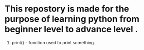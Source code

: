 # This repostory is made for the purpose of learning python from beginner level to advance level .

1. print() -  function used to print something.